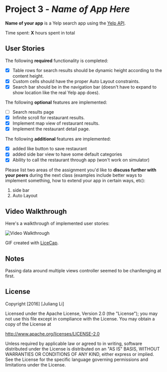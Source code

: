 # Project 3 - *Name of App Here*

**Name of your app** is a Yelp search app using the [Yelp API](http://www.yelp.com/developers/documentation/v2/search_api).

Time spent: **X** hours spent in total

## User Stories

The following **required** functionality is completed:

- [x] Table rows for search results should be dynamic height according to the content height.
- [x] Custom cells should have the proper Auto Layout constraints.
- [x] Search bar should be in the navigation bar (doesn't have to expand to show location like the real Yelp app does).

The following **optional** features are implemented:

- [ ] Search results page
- [x] Infinite scroll for restaurant results.
- [x] Implement map view of restaurant results.
- [x] Implement the restaurant detail page.

The following **additional** features are implemented:

- [x] added like button to save restaurant
- [x] added side bar view to have some default categories
- [x] Ability to call the restaurant through app (won't work on simulator)

Please list two areas of the assignment you'd like to **discuss further with your peers** during the next class (examples include better ways to implement something, how to extend your app in certain ways, etc):

1. side bar
2. Auto Layout

## Video Walkthrough 

Here's a walkthrough of implemented user stories:

<img src='http://i.imgur.com/link/to/your/gif/file.gif' title='Video Walkthrough' width='' alt='Video Walkthrough' />

GIF created with [LiceCap](http://www.cockos.com/licecap/).

## Notes

Passing data around multiple views controller seemed to be chanllenging at first. 

## License

Copyright [2016] [Juliang Li]

Licensed under the Apache License, Version 2.0 (the "License");
you may not use this file except in compliance with the License.
You may obtain a copy of the License at

http://www.apache.org/licenses/LICENSE-2.0

Unless required by applicable law or agreed to in writing, software
distributed under the License is distributed on an "AS IS" BASIS,
WITHOUT WARRANTIES OR CONDITIONS OF ANY KIND, either express or implied.
See the License for the specific language governing permissions and
limitations under the License.